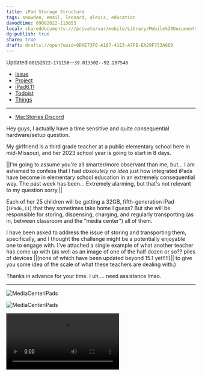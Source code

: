 ```yaml
---
title: iPad Storage Structure
tags: snowden, email, leonard, alexis, education
davodtime: 09082022-113653
local: shareddocuments:///private/var/mobile/Library/Mobile%20Documents/iCloud~md~obsidian/Documents/OBSHIDDIAN/drafts/9DAE73F6-A187-41E3-A7FE-EA29F753A660.md
dg-publish: true
share: true
draft: drafts://open?uuid=9DAE73F6-A187-41E3-A7FE-EA29F753A660
---
```

Updated `08152022-171158`--`39.013502--92.287548`

- [Issue](https://github.com/users/extratone/leonard/issues/3)
- [Project](https://github.com/users/extratone/projects/16)
- [iPad6,11](mactracker://D282AA90-B095-423A-A645-64C6CF50AF5A)
- [Todoist](https://todoist.com/showTask?id=6090194475)
- [Things](things:///show?id=GfAS2SmXQgFkKGk5SYp1je)

---

- [MacStories Discord](https://discord.com/channels/836622115435184162/837345731881861161/1008893629345046610)


Hey guys, I actually have a time sensitive and quite consequential hardware/setup question.

My girlfriend is a third grade teacher at a public elementary school here in mid-Missouri, and her 2023 school year is going to start in 8 days.

||I'm going to assume you're all smarter/more observant than me, but... I am ashamed to confess that I had *absolutely no idea* just how integrated iPads have become in elementary school education in an extremely consequential way. The past week has been... Extremely alarming, but that's not relevant to my question sorry.||

Each of her 25 children will be getting a 32GB, fifth-generation iPad (`iPad6,11`) that they sometimes take home I guess? But she will be responsible for storing, dispensing, charging, and regularly transporting (as in, between classroom and the "media center") all of them.

I have been asked to address the issue of storing and transporting them, specifically, and I thought the challenge might be a potentially enjoyable one to engage with. I've attached a single example of what another teacher has come up with (as well as an image of one of the half dozen or so?? piles of devices ||(none of which have been updated beyond 15.1 yet!!!!)|| to give you some idea of the scale of what these teachers are dealing with.)

Thanks in advance for your time. I uh.... need assistance lmao.

---

![MediaCenteriPads](https://user-images.githubusercontent.com/43663476/184730633-8e41e89b-587e-47bf-9824-95c4c9f808b4.jpeg)

![MediaCenteriPads](https://user-images.githubusercontent.com/43663476/184730746-1ec7d2d4-a214-40cc-99aa-b61d6f99d97d.jpeg)

<video controls>
  <source src="https://user-images.githubusercontent.com/43663476/184730839-67446f66-13d5-4cec-a1b7-c13d0096ee3b.MOV">
</video>